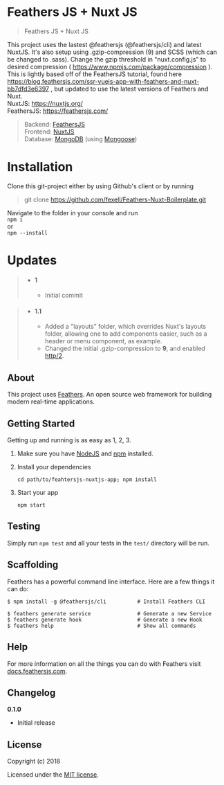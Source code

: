 # Feathers JS + Nuxt JS

> Feathers JS + Nuxt JS
  
This project uses the lastest @feathersjs (@feathersjs/cli) and latest NuxtJS. It's also setup using .gzip-compression (9) and SCSS (which can be changed to .sass). Change the gzip threshold in "nuxt.config.js" to desired compression ( https://www.npmjs.com/package/compression ). This is lightly based off of the FeathersJS tutorial, found here https://blog.feathersjs.com/ssr-vuejs-app-with-feathers-and-nuxt-bb7dfd3e6397 , but updated to use the latest versions of Feathers and Nuxt.  
NuxtJS: https://nuxtjs.org/  
FeathersJS: https://feathersjs.com/  
  
> Backend: [FeathersJS](https://feathersjs.com/)  
> Frontend: [NuxtJS](https://nuxtjs.org/)  
> Database: [MongoDB](https://www.mongodb.com/) (using [Mongoose](https://mongoosejs.com/))

# Installation
Clone this git-project either by using Github's client or by running  
> git clone https://github.com/fexell/Feathers-Nuxt-Boilerplate.git  
  
Navigate to the folder in your console and run  
`npm i`  
or  
`npm --install`

# Updates

> - #### 1
>   - Initial commit

> - #### 1.1
>   - Added a "layouts" folder, which overrides Nuxt's layouts folder, allowing one to add components easier, such as a header or menu component, as example.  
>   - Changed the initial .gzip-compression to **9**, and enabled [http/2](https://developers.google.com/web/fundamentals/performance/http2/).

## About

This project uses [Feathers](http://feathersjs.com). An open source web framework for building modern real-time applications.

## Getting Started

Getting up and running is as easy as 1, 2, 3.

1. Make sure you have [NodeJS](https://nodejs.org/) and [npm](https://www.npmjs.com/) installed.
2. Install your dependencies

    ```
    cd path/to/feahtersjs-nuxtjs-app; npm install
    ```

3. Start your app

    ```
    npm start
    ```

## Testing

Simply run `npm test` and all your tests in the `test/` directory will be run.

## Scaffolding

Feathers has a powerful command line interface. Here are a few things it can do:

```
$ npm install -g @feathersjs/cli          # Install Feathers CLI

$ feathers generate service               # Generate a new Service
$ feathers generate hook                  # Generate a new Hook
$ feathers help                           # Show all commands
```

## Help

For more information on all the things you can do with Feathers visit [docs.feathersjs.com](http://docs.feathersjs.com).

## Changelog

__0.1.0__

- Initial release

## License

Copyright (c) 2018

Licensed under the [MIT license](LICENSE).
